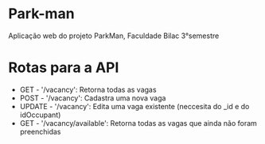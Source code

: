 # Park-man
Aplicação web do projeto ParkMan, Faculdade Bilac 3°semestre

# Rotas para a API

* GET - '/vacancy': Retorna todas as vagas
* POST - '/vacancy': Cadastra uma nova vaga
* UPDATE - '/vacancy': Edita uma vaga existente (neccesita do _id e do idOccupant)
* GET  - '/vacancy/available': Retorna todas as vagas que ainda não foram preenchidas
